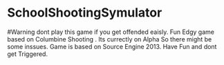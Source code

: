 ﻿# SchoolShootingSymulator
#Warning dont play this game if you get offended eaisly.
Fun Edgy game based on Columbine Shooting .
Its currectly on Alpha So there might be some inssues. 
Game is based on Source Engine 2013.
Have Fun and dont get Triggered.
